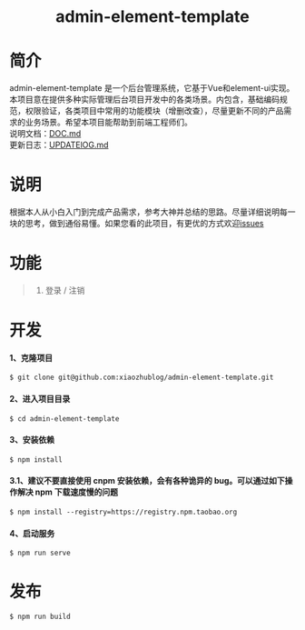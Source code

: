 # <center>admin-element-template</center>
# 简介
admin-element-template 是一个后台管理系统，它基于Vue和element-ui实现。本项目意在提供多种实际管理后台项目开发中的各类场景。内包含，基础编码规范，权限验证，各类项目中常用的功能模块（增删改查），尽量更新不同的产品需求的业务场景。希望本项目能帮助到前端工程师们。  
说明文档：[DOC.md](https://github.com/xiaozhublog/document/blob/main/DOC.md)  
更新日志：[UPDATElOG.md](https://github.com/xiaozhublog/document/blob/main/UPDATElOG.md)
# 说明
根据本人从小白入门到完成产品需求，参考大神并总结的思路。尽量详细说明每一块的思考，做到通俗易懂。如果您看的此项目，有更优的方式欢迎[issues](https://github.com/xiaozhublog/admin-element-template/issues)
# 功能
> 1. 登录 / 注销
# 开发
#### 1、克隆项目
    $ git clone git@github.com:xiaozhublog/admin-element-template.git
#### 2、进入项目目录
    $ cd admin-element-template
#### 3、安装依赖
    $ npm install
#### 3.1、建议不要直接使用 cnpm 安装依赖，会有各种诡异的 bug。可以通过如下操作解决 npm 下载速度慢的问题
    $ npm install --registry=https://registry.npm.taobao.org
#### 4、启动服务
    $ npm run serve
# 发布
    $ npm run build

